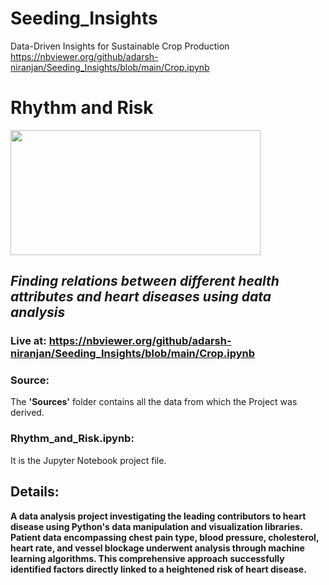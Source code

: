 # Seeding_Insights
Data-Driven Insights for Sustainable Crop Production <br>
https://nbviewer.org/github/adarsh-niranjan/Seeding_Insights/blob/main/Crop.ipynb
# Rhythm and Risk
<img src="https://iconduck.com/icons/118434/agriculture" width=400 height=200> </br>
## *Finding relations between different health attributes and heart diseases using data analysis* </br>
### Live at: https://nbviewer.org/github/adarsh-niranjan/Seeding_Insights/blob/main/Crop.ipynb </br>
### Source:
The **'Sources'** folder contains all the data from which the Project was derived. <br>
### Rhythm_and_Risk.ipynb:
It is the Jupyter Notebook project file.
</br>
## Details:</br>
**A data analysis project investigating the leading contributors to heart disease using Python's data manipulation and visualization libraries. Patient data encompassing chest pain type, blood pressure, cholesterol, heart rate, and vessel blockage underwent analysis through machine learning algorithms. This comprehensive approach successfully identified factors directly linked to a heightened risk of heart disease.**
